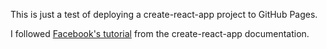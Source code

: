 This is just a test of deploying a create-react-app project to GitHub Pages.

I followed [Facebook's tutorial](https://create-react-app.dev/docs/deployment#github-pages-https-pagesgithubcom) from the create-react-app documentation.